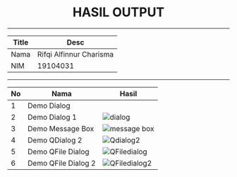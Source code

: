 <h1 align="center">HASIL OUTPUT</h1>

<hr></hr>

| Title | Desc |
| ----- | ---- |
| Nama | Rifqi Alfinnur Charisma |
| NIM | 19104031 |

<hr></hr>

| No | Nama | Hasil |
| -- | ---- | ----- |
| 1 | Demo Dialog | |
| 2 | Demo Dialog 1 | ![dialog](https://user-images.githubusercontent.com/58881125/124144916-94c87400-dab6-11eb-83e2-b7238fe6bb9d.PNG) |
| 3 | Demo Message Box | ![message box](https://user-images.githubusercontent.com/58881125/124144903-92661a00-dab6-11eb-9f59-df2a54287e82.PNG) |
| 4 | Demo QDialog 2 | ![Qdialog2](https://user-images.githubusercontent.com/58881125/124144905-93974700-dab6-11eb-9282-148666b170ba.PNG) |
| 5 | Demo QFile Dialog | ![QFiledialog](https://user-images.githubusercontent.com/58881125/124144909-93974700-dab6-11eb-9990-1155df42d457.PNG) |
| 6 | Demo QFile Dialog 2 | ![QFiledialog2](https://user-images.githubusercontent.com/58881125/124144912-942fdd80-dab6-11eb-8fe1-a46cfcd31fb9.PNG) |